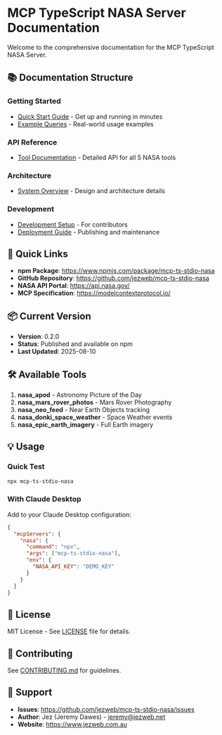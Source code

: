 # MCP TypeScript NASA Server Documentation

Welcome to the comprehensive documentation for the MCP TypeScript NASA Server.

## 📚 Documentation Structure

### Getting Started
- [Quick Start Guide](guides/getting-started.md) - Get up and running in minutes
- [Example Queries](guides/examples.md) - Real-world usage examples

### API Reference
- [Tool Documentation](api/tools.md) - Detailed API for all 5 NASA tools

### Architecture
- [System Overview](architecture/overview.md) - Design and architecture details

### Development
- [Development Setup](guides/getting-started.md#development-setup-for-contributors) - For contributors
- [Deployment Guide](development/deployment.md) - Publishing and maintenance

## 🚀 Quick Links

- **npm Package**: https://www.npmjs.com/package/mcp-ts-stdio-nasa
- **GitHub Repository**: https://github.com/jezweb/mcp-ts-stdio-nasa
- **NASA API Portal**: https://api.nasa.gov/
- **MCP Specification**: https://modelcontextprotocol.io/

## 📦 Current Version

- **Version**: 0.2.0
- **Status**: Published and available on npm
- **Last Updated**: 2025-08-10

## 🛠️ Available Tools

1. **nasa_apod** - Astronomy Picture of the Day
2. **nasa_mars_rover_photos** - Mars Rover Photography
3. **nasa_neo_feed** - Near Earth Objects tracking
4. **nasa_donki_space_weather** - Space Weather events
5. **nasa_epic_earth_imagery** - Full Earth imagery

## 💡 Usage

### Quick Test
```bash
npx mcp-ts-stdio-nasa
```

### With Claude Desktop
Add to your Claude Desktop configuration:
```json
{
  "mcpServers": {
    "nasa": {
      "command": "npx",
      "args": ["mcp-ts-stdio-nasa"],
      "env": {
        "NASA_API_KEY": "DEMO_KEY"
      }
    }
  }
}
```

## 📝 License

MIT License - See [LICENSE](../LICENSE) file for details.

## 🤝 Contributing

See [CONTRIBUTING.md](../CONTRIBUTING.md) for guidelines.

## 📧 Support

- **Issues**: https://github.com/jezweb/mcp-ts-stdio-nasa/issues
- **Author**: Jez (Jeremy Dawes) - jeremy@jezweb.net
- **Website**: https://www.jezweb.com.au